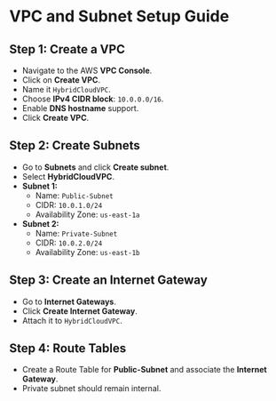 # VPC and Subnet Setup Guide

## **Step 1: Create a VPC**
- Navigate to the AWS **VPC Console**.
- Click on **Create VPC**.
- Name it `HybridCloudVPC`.
- Choose **IPv4 CIDR block**: `10.0.0.0/16`.
- Enable **DNS hostname** support.
- Click **Create VPC**.

## **Step 2: Create Subnets**
- Go to **Subnets** and click **Create subnet**.
- Select **HybridCloudVPC**.
- **Subnet 1:**
  - Name: `Public-Subnet`
  - CIDR: `10.0.1.0/24`
  - Availability Zone: `us-east-1a`
- **Subnet 2:**
  - Name: `Private-Subnet`
  - CIDR: `10.0.2.0/24`
  - Availability Zone: `us-east-1b`

## **Step 3: Create an Internet Gateway**
- Go to **Internet Gateways**.
- Click **Create Internet Gateway**.
- Attach it to `HybridCloudVPC`.

## **Step 4: Route Tables**
- Create a Route Table for **Public-Subnet** and associate the **Internet Gateway**.
- Private subnet should remain internal.
